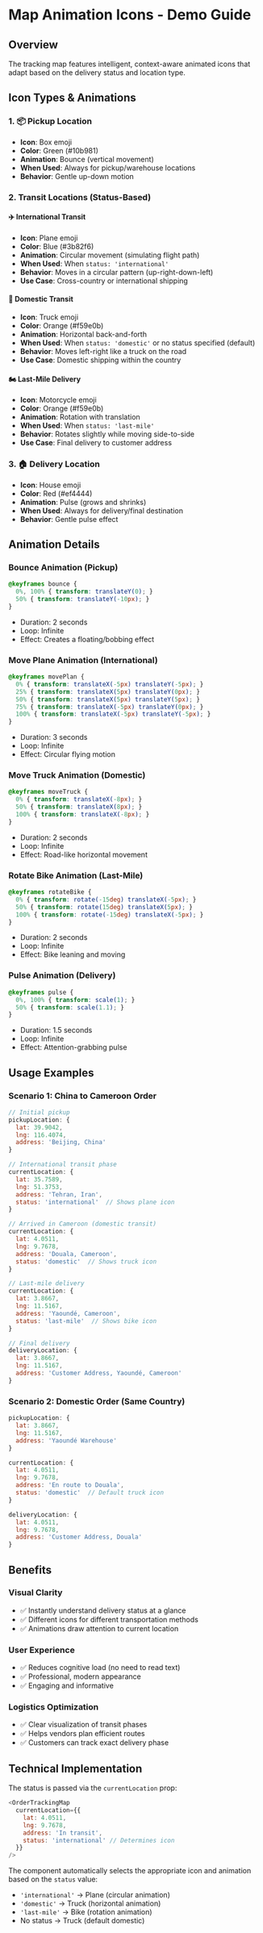 # Map Animation Icons - Demo Guide

## Overview
The tracking map features intelligent, context-aware animated icons that adapt based on the delivery status and location type.

## Icon Types & Animations

### 1. 📦 Pickup Location
- **Icon**: Box emoji
- **Color**: Green (#10b981)
- **Animation**: Bounce (vertical movement)
- **When Used**: Always for pickup/warehouse locations
- **Behavior**: Gentle up-down motion

### 2. Transit Locations (Status-Based)

#### ✈️ International Transit
- **Icon**: Plane emoji
- **Color**: Blue (#3b82f6)
- **Animation**: Circular movement (simulating flight path)
- **When Used**: When `status: 'international'`
- **Behavior**: Moves in a circular pattern (up-right-down-left)
- **Use Case**: Cross-country or international shipping

#### 🚚 Domestic Transit
- **Icon**: Truck emoji
- **Color**: Orange (#f59e0b)
- **Animation**: Horizontal back-and-forth
- **When Used**: When `status: 'domestic'` or no status specified (default)
- **Behavior**: Moves left-right like a truck on the road
- **Use Case**: Domestic shipping within the country

#### 🏍️ Last-Mile Delivery
- **Icon**: Motorcycle emoji
- **Color**: Orange (#f59e0b)
- **Animation**: Rotation with translation
- **When Used**: When `status: 'last-mile'`
- **Behavior**: Rotates slightly while moving side-to-side
- **Use Case**: Final delivery to customer address

### 3. 🏠 Delivery Location
- **Icon**: House emoji
- **Color**: Red (#ef4444)
- **Animation**: Pulse (grows and shrinks)
- **When Used**: Always for delivery/final destination
- **Behavior**: Gentle pulse effect

## Animation Details

### Bounce Animation (Pickup)
```css
@keyframes bounce {
  0%, 100% { transform: translateY(0); }
  50% { transform: translateY(-10px); }
}
```
- Duration: 2 seconds
- Loop: Infinite
- Effect: Creates a floating/bobbing effect

### Move Plane Animation (International)
```css
@keyframes movePlan {
  0% { transform: translateX(-5px) translateY(-5px); }
  25% { transform: translateX(5px) translateY(0px); }
  50% { transform: translateX(5px) translateY(5px); }
  75% { transform: translateX(-5px) translateY(0px); }
  100% { transform: translateX(-5px) translateY(-5px); }
}
```
- Duration: 3 seconds
- Loop: Infinite
- Effect: Circular flying motion

### Move Truck Animation (Domestic)
```css
@keyframes moveTruck {
  0% { transform: translateX(-8px); }
  50% { transform: translateX(8px); }
  100% { transform: translateX(-8px); }
}
```
- Duration: 2 seconds
- Loop: Infinite
- Effect: Road-like horizontal movement

### Rotate Bike Animation (Last-Mile)
```css
@keyframes rotateBike {
  0% { transform: rotate(-15deg) translateX(-5px); }
  50% { transform: rotate(15deg) translateX(5px); }
  100% { transform: rotate(-15deg) translateX(-5px); }
}
```
- Duration: 2 seconds
- Loop: Infinite
- Effect: Bike leaning and moving

### Pulse Animation (Delivery)
```css
@keyframes pulse {
  0%, 100% { transform: scale(1); }
  50% { transform: scale(1.1); }
}
```
- Duration: 1.5 seconds
- Loop: Infinite
- Effect: Attention-grabbing pulse

## Usage Examples

### Scenario 1: China to Cameroon Order
```javascript
// Initial pickup
pickupLocation: {
  lat: 39.9042,
  lng: 116.4074,
  address: 'Beijing, China'
}

// International transit phase
currentLocation: {
  lat: 35.7589,
  lng: 51.3753,
  address: 'Tehran, Iran',
  status: 'international'  // Shows plane icon
}

// Arrived in Cameroon (domestic transit)
currentLocation: {
  lat: 4.0511,
  lng: 9.7678,
  address: 'Douala, Cameroon',
  status: 'domestic'  // Shows truck icon
}

// Last-mile delivery
currentLocation: {
  lat: 3.8667,
  lng: 11.5167,
  address: 'Yaoundé, Cameroon',
  status: 'last-mile'  // Shows bike icon
}

// Final delivery
deliveryLocation: {
  lat: 3.8667,
  lng: 11.5167,
  address: 'Customer Address, Yaoundé, Cameroon'
}
```

### Scenario 2: Domestic Order (Same Country)
```javascript
pickupLocation: {
  lat: 3.8667,
  lng: 11.5167,
  address: 'Yaoundé Warehouse'
}

currentLocation: {
  lat: 4.0511,
  lng: 9.7678,
  address: 'En route to Douala',
  status: 'domestic'  // Default truck icon
}

deliveryLocation: {
  lat: 4.0511,
  lng: 9.7678,
  address: 'Customer Address, Douala'
}
```

## Benefits

### Visual Clarity
- ✅ Instantly understand delivery status at a glance
- ✅ Different icons for different transportation methods
- ✅ Animations draw attention to current location

### User Experience
- ✅ Reduces cognitive load (no need to read text)
- ✅ Professional, modern appearance
- ✅ Engaging and informative

### Logistics Optimization
- ✅ Clear visualization of transit phases
- ✅ Helps vendors plan efficient routes
- ✅ Customers can track exact delivery phase

## Technical Implementation

The status is passed via the `currentLocation` prop:
```javascript
<OrderTrackingMap
  currentLocation={{
    lat: 4.0511,
    lng: 9.7678,
    address: 'In transit',
    status: 'international' // Determines icon
  }}
/>
```

The component automatically selects the appropriate icon and animation based on the `status` value:
- `'international'` → Plane (circular animation)
- `'domestic'` → Truck (horizontal animation)
- `'last-mile'` → Bike (rotation animation)
- No status → Truck (default domestic)

